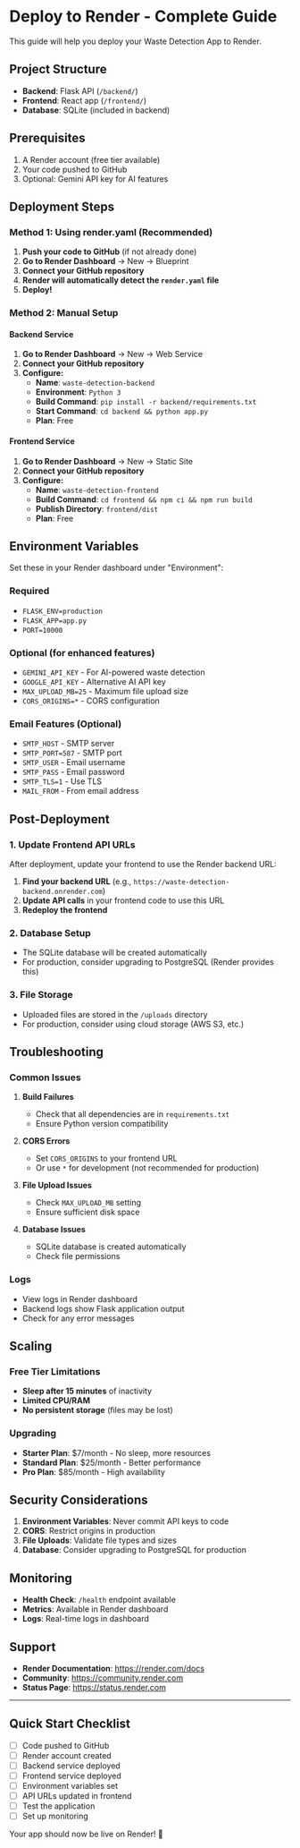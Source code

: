 # Deploy to Render - Complete Guide

This guide will help you deploy your Waste Detection App to Render.

## Project Structure
- **Backend**: Flask API (`/backend/`)
- **Frontend**: React app (`/frontend/`)
- **Database**: SQLite (included in backend)

## Prerequisites
1. A Render account (free tier available)
2. Your code pushed to GitHub
3. Optional: Gemini API key for AI features

## Deployment Steps

### Method 1: Using render.yaml (Recommended)
1. **Push your code to GitHub** (if not already done)
2. **Go to Render Dashboard** → New → Blueprint
3. **Connect your GitHub repository**
4. **Render will automatically detect the `render.yaml` file**
5. **Deploy!**

### Method 2: Manual Setup

#### Backend Service
1. **Go to Render Dashboard** → New → Web Service
2. **Connect your GitHub repository**
3. **Configure:**
   - **Name**: `waste-detection-backend`
   - **Environment**: `Python 3`
   - **Build Command**: `pip install -r backend/requirements.txt`
   - **Start Command**: `cd backend && python app.py`
   - **Plan**: Free

#### Frontend Service
1. **Go to Render Dashboard** → New → Static Site
2. **Connect your GitHub repository**
3. **Configure:**
   - **Name**: `waste-detection-frontend`
   - **Build Command**: `cd frontend && npm ci && npm run build`
   - **Publish Directory**: `frontend/dist`
   - **Plan**: Free

## Environment Variables

Set these in your Render dashboard under "Environment":

### Required
- `FLASK_ENV=production`
- `FLASK_APP=app.py`
- `PORT=10000`

### Optional (for enhanced features)
- `GEMINI_API_KEY` - For AI-powered waste detection
- `GOOGLE_API_KEY` - Alternative AI API key
- `MAX_UPLOAD_MB=25` - Maximum file upload size
- `CORS_ORIGINS=*` - CORS configuration

### Email Features (Optional)
- `SMTP_HOST` - SMTP server
- `SMTP_PORT=587` - SMTP port
- `SMTP_USER` - Email username
- `SMTP_PASS` - Email password
- `SMTP_TLS=1` - Use TLS
- `MAIL_FROM` - From email address

## Post-Deployment

### 1. Update Frontend API URLs
After deployment, update your frontend to use the Render backend URL:

1. **Find your backend URL** (e.g., `https://waste-detection-backend.onrender.com`)
2. **Update API calls** in your frontend code to use this URL
3. **Redeploy the frontend**

### 2. Database Setup
- The SQLite database will be created automatically
- For production, consider upgrading to PostgreSQL (Render provides this)

### 3. File Storage
- Uploaded files are stored in the `/uploads` directory
- For production, consider using cloud storage (AWS S3, etc.)

## Troubleshooting

### Common Issues

1. **Build Failures**
   - Check that all dependencies are in `requirements.txt`
   - Ensure Python version compatibility

2. **CORS Errors**
   - Set `CORS_ORIGINS` to your frontend URL
   - Or use `*` for development (not recommended for production)

3. **File Upload Issues**
   - Check `MAX_UPLOAD_MB` setting
   - Ensure sufficient disk space

4. **Database Issues**
   - SQLite database is created automatically
   - Check file permissions

### Logs
- View logs in Render dashboard
- Backend logs show Flask application output
- Check for any error messages

## Scaling

### Free Tier Limitations
- **Sleep after 15 minutes** of inactivity
- **Limited CPU/RAM**
- **No persistent storage** (files may be lost)

### Upgrading
- **Starter Plan**: $7/month - No sleep, more resources
- **Standard Plan**: $25/month - Better performance
- **Pro Plan**: $85/month - High availability

## Security Considerations

1. **Environment Variables**: Never commit API keys to code
2. **CORS**: Restrict origins in production
3. **File Uploads**: Validate file types and sizes
4. **Database**: Consider upgrading to PostgreSQL for production

## Monitoring

- **Health Check**: `/health` endpoint available
- **Metrics**: Available in Render dashboard
- **Logs**: Real-time logs in dashboard

## Support

- **Render Documentation**: https://render.com/docs
- **Community**: https://community.render.com
- **Status Page**: https://status.render.com

---

## Quick Start Checklist

- [ ] Code pushed to GitHub
- [ ] Render account created
- [ ] Backend service deployed
- [ ] Frontend service deployed
- [ ] Environment variables set
- [ ] API URLs updated in frontend
- [ ] Test the application
- [ ] Set up monitoring

Your app should now be live on Render! 🚀
